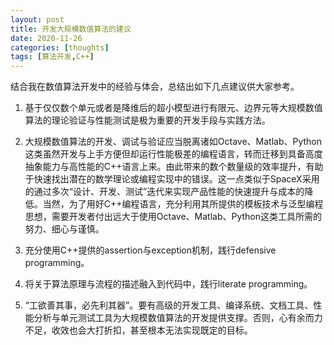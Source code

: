 ```yaml
---
layout: post
title: 开发大规模数值算法的建议
date: 2020-11-26
categories: [thoughts]
tags: [算法开发,C++]
---
```


结合我在数值算法开发中的经验与体会，总结出如下几点建议供大家参考。

1. 基于仅仅数个单元或者是降维后的超小模型进行有限元、边界元等大规模数值算法的理论验证与性能测试是极为重要的开发手段与实践方法。

2. 大规模数值算法的开发、调试与验证应当脱离诸如Octave、Matlab、Python这类虽然开发与上手方便但却运行性能极差的编程语言，转而迁移到具备高度抽象能力与高性能的C++语言上来。由此带来的数个数量级的效率提升，有助于快速找出潜在的数学理论或编程实现中的错误。这一点类似于SpaceX采用的通过多次“设计、开发、测试”迭代来实现产品性能的快速提升与成本的降低。当然，为了用好C++编程语言，充分利用其所提供的模板技术与泛型编程思想，需要开发者付出远大于使用Octave、Matlab、Python这类工具所需的努力、细心与谨慎。

3. 充分使用C++提供的assertion与exception机制，践行defensive programming。

4. 将关于算法原理与流程的描述融入到代码中，践行literate programming。

5. “工欲善其事，必先利其器”。要有高级的开发工具、编译系统、文档工具、性能分析与单元测试工具为大规模数值算法的开发提供支撑。否则，心有余而力不足，收效也会大打折扣，甚至根本无法实现既定的目标。

